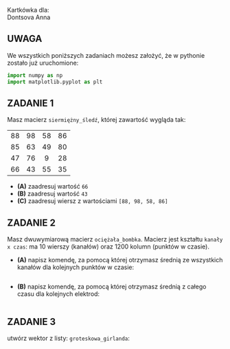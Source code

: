 Kartkówka dla:  
Dontsova Anna

## UWAGA
We wszystkich poniższych zadaniach możesz założyć, że w pythonie zostało już uruchomione:
```python
import numpy as np
import matplotlib.pyplot as plt
```

## ZADANIE 1  

Masz macierz `siermiężny_śledź`, której zawartość wygląda tak:
<table>
<tr>
<td align="center"> 88 </td>
<td align="center"> 98 </td>
<td align="center"> 58 </td>
<td align="center"> 86 </td>
</tr>
<tr>
<td align="center"> 85 </td>
<td align="center"> 63 </td>
<td align="center"> 49 </td>
<td align="center"> 80 </td>
</tr>
<tr>
<td align="center"> 47 </td>
<td align="center"> 76 </td>
<td align="center"> 9 </td>
<td align="center"> 28 </td>
</tr>
<tr>
<td align="center"> 66 </td>
<td align="center"> 43 </td>
<td align="center"> 55 </td>
<td align="center"> 35 </td>
</tr>
</table>

* **(A)** zaadresuj wartość `66`
* **(B)** zaadresuj wartość `43`
* **(C)** zaadresuj wiersz z wartościami `[88, 98, 58, 86]`

## ZADANIE 2  

Masz dwuwymiarową macierz `ociężała_bombka`. Macierz jest kształtu `kanały x czas`: ma 10 wierszy (kanałów) oraz 1200 kolumn (punktów w czasie).
* **(A)** napisz komendę, za pomocą której otrzymasz średnią ze wszystkich kanałów dla kolejnych punktów w czasie:
```

```
* **(B)** napisz komendę, za pomocą której otrzymasz średnią z całego czasu dla kolejnych elektrod:
```

```

## ZADANIE 3  

utwórz wektor z listy: `groteskowa_girlanda`:
```

```

